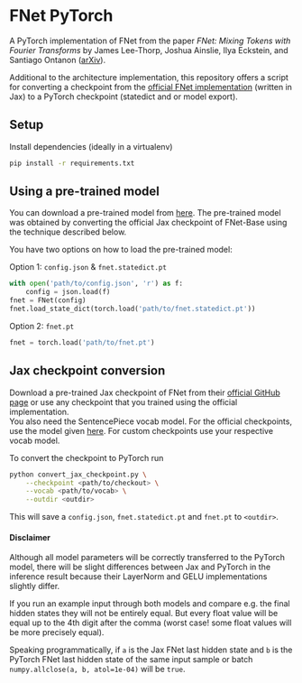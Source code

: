 # FNet PyTorch

A PyTorch implementation of FNet from the paper _FNet: Mixing Tokens with Fourier Transforms_ by James Lee-Thorp, Joshua Ainslie, Ilya Eckstein, and Santiago Ontanon ([arXiv](https://arxiv.org/abs/2105.03824)).

Additional to the architecture implementation, this repository offers a script for converting a checkpoint from the [official FNet implementation](https://github.com/google-research/google-research/tree/master/f_net) (written in Jax) to a PyTorch checkpoint (statedict and or model export).

## Setup

Install dependencies (ideally in a virtualenv)

```bash
pip install -r requirements.txt
```

## Using a pre-trained model

You can download a pre-trained model from [here](https://drive.google.com/file/d/1HAHEIZDT70gz6hI_u3fN6jD6Rim5rq18/view?usp=sharing).
The pre-trained model was obtained by converting the official Jax checkpoint of FNet-Base using the technique described below.

You have two options on how to load the pre-trained model:

Option 1: `config.json` & `fnet.statedict.pt`

```python
with open('path/to/config.json', 'r') as f:
    config = json.load(f)
fnet = FNet(config)
fnet.load_state_dict(torch.load('path/to/fnet.statedict.pt'))
```

Option 2: `fnet.pt`

```python
fnet = torch.load('path/to/fnet.pt')
```

## Jax checkpoint conversion

Download a pre-trained Jax checkpoint of FNet from their [official GitHub page](https://github.com/google-research/google-research/tree/master/f_net#base-models) or use any checkpoint that you trained using the official implementation.  
You also need the SentencePiece vocab model. For the official checkpoints, use the model given [here](https://github.com/google-research/google-research/tree/master/f_net#how-to-pre-train-or-fine-tune-fnet). For custom checkpoints use your respective vocab model.

To convert the checkpoint to PyTorch run

```bash
python convert_jax_checkpoint.py \
    --checkpoint <path/to/checkout> \
    --vocab <path/to/vocab> \
    --outdir <outdir>
```

This will save a `config.json`, `fnet.statedict.pt` and `fnet.pt` to `<outdir>`.

#### Disclaimer

Although all model parameters will be correctly transferred to the PyTorch model, there will be slight differences between Jax and PyTorch in the inference result because their LayerNorm and GELU implementations slightly differ.

If you run an example input through both models and compare e.g. the final hidden states they will not be entirely equal. But every float value will be equal up to the 4th digit after the comma (worst case! some float values will be more precisely equal).

Speaking programmatically, if `a` is the Jax FNet last hidden state and `b` is the PyTorch FNet last hidden state of the same input sample or batch `numpy.allclose(a, b, atol=1e-04)` will be `true`.
